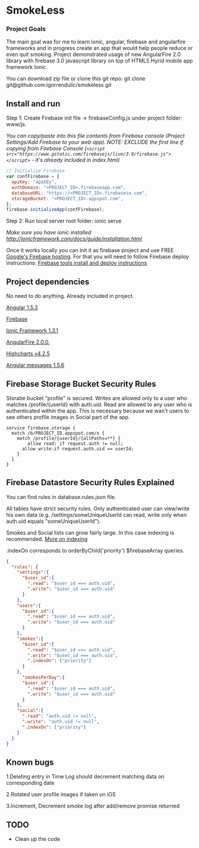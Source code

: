 # SmokeLess

### Project Goals

The main goal was for me to learn ionic, angular, firebase and angularfire frameworks and in progress create an app that would help people reduce or even quit smoking. Project demonstrated usage of new AngularFire 2.0 library with firebase 3.0 javascript library on top of HTML5 Hyrid mobile app framework Ionic. 

You can download zip file or clone this git repo: git clone git@<span></span>github.com:igorrendulic/smokeless.git

## Install and run

Step 1: Create Firebase init file -> firebaseConfig.js under project folder: www/js. 

*You can copy/paste into this file contents from Firebase console (Project Settings/Add Firebase to your web app).
NOTE: EXCLUDE the first line if copying from Firebase Console (```<script src="https://www.gstatic.com/firebasejs/live/3.0/firebase.js"></script>``` - it's already included in index.html)*
```javascript
// Initialize Firebase
var confFirebase = {
  apiKey: "apiKEy",
  authDomain: "<PROJECT_ID>.firebaseapp.com",
  databaseURL: "https://<PROJECT_ID>.firebaseio.com",
  storageBucket: "<PROJECT_ID>.appspot.com",
};
firebase.initializeApp(confFirebase);
```

Step 2: Run local server root folder: ionic serve

*Make sure you have ionic installed http://ionicframework.com/docs/guide/installation.html*

Once it works locally you can init it as firebase project and use FREE [Google's Firebase hosting](https://firebase.google.com/). For that you will need to follow Firebase deploy instructions:
[Firebase tools install and deploy instructions](https://www.firebase.com/docs/hosting/guide/deploying.html)

## Project dependencies

No need to do anything. Already included in project.

[Angular 1.5.3](https://angularjs.org/)

[Firebase](https://firebase.google.com/)

[Ionic Framework 1.3.1](http://ionicframework.com/)

[AngularFire 2.0.0.](http://ionicframework.com/)

[Highcharts v4.2.5](http://www.highcharts.com/)

[Angular messages 1.5.6](https://docs.angularjs.org/api/ngMessages)

## Firebase Storage Bucket Security Rules

Storabe bucket "profile" is secured. Writes are allowed only to a user who matches /profile/{userId} with auth.uid. Read are allowed to any user who is authenticated within the app. This is necessary because we wan't users to see others profile images in Social part of the app.

```
service firebase.storage {
  match /b/PROJECT_ID.appspot.com/o {
    match /profile/{userId}/{allPaths=**} {
    	allow read: if request.auth != null;
      allow write:if request.auth.uid == userId;
    }
  }
}
```

## Firebase Datastore Security Rules Explained

You can find rules in database.rules.json file.

All tables have strict security rules. Only authenticated user can view/write his own data (e.g. /settings/someUniqueUserId can read, write only when auth.uid equals "someUniqueUserId"). 

Smokes and Social lists can grow fairly large. In this case indexing is recommended. [More on indexing](https://en.wikipedia.org/wiki/Database_index)

.indexOn corresponds to orderByChild('priority') $firebaseArray queries. 

```json
{
  "rules": {
    "settings":{
      "$user_id":{
        ".read": "$user_id === auth.uid",
        ".write": "$user_id === auth.uid"
      }
    },
    "users":{
      "$user_id":{
        ".read": "$user_id === auth.uid",
        ".write": "$user_id === auth.uid"
      }
    },
    "smokes":{
      "$user_id":{
        ".read": "$user_id === auth.uid",
        ".write": "$user_id === auth.uid",
        ".indexOn": ["priority"]
      }
    },
      "smokesPerDay":{
      "$user_id":{
        ".read": "$user_id === auth.uid",
        ".write": "$user_id === auth.uid"
      }
    },
    "social":{
      ".read": "auth.uid != null",
      ".write": "auth.uid != null",
      ".indexOn": ["priority"]
    }
  }
}
```

## Known bugs

1.Deleting entry in Time Log should decrement matching data on corresponding date

2.Rotated user profile images if taken on iOS

3.Increment, Decrement smoke log after add/remove promise returned


## TODO

- Clean up the code
